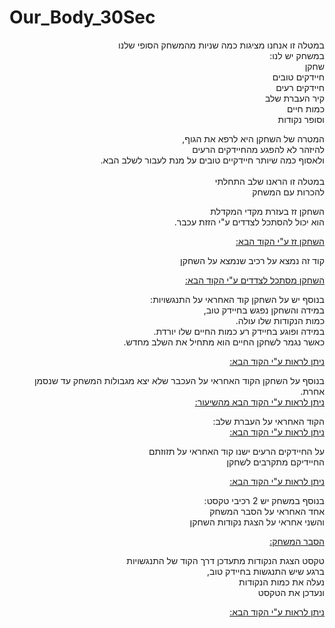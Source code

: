 # Our_Body_30Sec

<div dir='rtl' lang='he'>
  
במטלה זו אנחנו מציגות  כמה שניות מהמשחק הסופי שלנו <br />
במשחק יש לנו: <br />
שחקן <br /> 
חיידקים טובים <br />
חיידקים רעים <br />
קיר העברת שלב <br />
כמות חיים <br />
וסופר נקודות <br />

המטרה של השחקן היא לרפא את הגוף,<br />
להיזהר לא להפגע מהחיידקים הרעים<br />
ולאסוף כמה שיותר חיידקיים טובים על מנת לעבור לשלב הבא.<br />
<br />
במטלה זו הראנו שלב התחלתי<br />
להכרות עם המשחק<br />

השחקן זז בעזרת מקדי המקדלת<br />
הוא יכול להסתכל לצדדים ע"י הזזת עכבר.<br />

[השחקן זז ע"י הקוד הבא:](https://github.com/ComputerGame0/Our_Body_30Sec/blob/main/Assets/Scripts/1-player/CharacterKeyboardMover.cs) <br />

קוד זה נמצא על רכיב שנמצא על השחקן<br />

[השחקן מסתכל לצדדים ע"י הקוד הבא:](https://github.com/ComputerGame0/Our_Body_30Sec/blob/main/Assets/Scripts/1-player/LookX.cs) <br />
 
 
בנוסף יש על השחקן קוד האחראי על התנגשויות: <br />
במידה והשחקן נפגש בחיידק טוב,<br />
כמות הנקודות שלו עולה.<br />
במידה ופוגע בחיידק רע כמות החיים שלו יורדת.<br />
כאשר נגמר לשחקן החיים הוא מתחיל את השלב מחדש.<br />

[ניתן לראות ע"י הקוד הבא:](https://github.com/ComputerGame0/Our_Body_30Sec/blob/main/Assets/Scripts/5-bacterias/OnTriggerPlayer.cs) <br />

בנוסף על השחקן הקוד האחראי על העכבר שלא יצא מגבולות המשחק עד שנסמן אחרת.<br />
[ניתן לראות ע"י הקוד הבא מהשיעור:](https://github.com/ComputerGame0/Our_Body_30Sec/blob/main/Assets/Scripts/1-player/CursorHider.cs) <br />

הקוד האחראי על העברת שלב:<br />
[ניתן לראות ע"י הקוד הבא:](https://github.com/ComputerGame0/Our_Body_30Sec/blob/main/Assets/Scripts/3-objects/NextLevel.cs) <br />

על החיידקים הרעים ישנו קוד האחראי על תזוזתם<br />
החיידיקם מתקרבים לשחקן<br /> 

[ניתן לראות ע"י הקוד הבא:](https://github.com/ComputerGame0/Our_Body_30Sec/blob/main/Assets/Scripts/5-bacterias/mover_oscillator.cs) <br />

בנוסף במשחק יש 2 רכיבי טקסט:<br />
אחד האחראי על הסבר המשחק<br />
והשני אחראי על הצגת נקודות השחקן<br />

[ הסבר המשחק:](https://github.com/ComputerGame0/Our_Body_30Sec/blob/main/Assets/Scripts/4-Text/ShowText.cs) <br />

טקסט הצגת הנקודות מתעדכן דרך הקוד של התנגשויות<br />
ברגע שיש התנגשות בחיידק טוב,<br />
נעלה את כמות הנקודות<br />
ונעדכן את הטקסט<br />

[ניתן לראות ע"י הקוד הבא:](https://github.com/ComputerGame0/Our_Body_30Sec/blob/main/Assets/Scripts/5-bacterias/OnTriggerPlayer.cs) <br />



